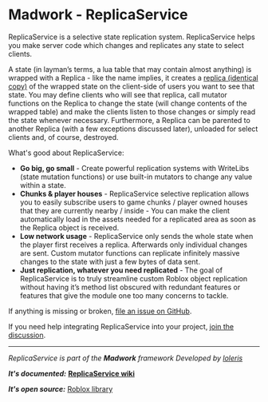 # Madwork - ReplicaService

ReplicaService is a selective state replication system. ReplicaService helps you make server code which changes and replicates any state to select clients.

A state (in layman’s terms, a lua table that may contain almost anything) is wrapped with a Replica - like the name implies, it creates a [replica (identical copy)](https://en.wikipedia.org/wiki/Replica) of the wrapped state on the client-side of users you want to see that state. You may define clients who will see that replica, call mutator functions on the Replica to change the state (will change contents of the wrapped table) and make the clients listen to those changes or simply read the state whenever necessary. Furthermore, a Replica can be parented to another Replica (with a few exceptions discussed later), unloaded for select clients and, of course, destroyed.

What's good about ReplicaService:

- **Go big, go small** - Create powerful replication systems with WriteLibs (state mutation functions) or use built-in mutators to change any value within a state.
- **Chunks & player houses** - ReplicaService selective replication allows you to easily subscribe users to game chunks / player owned houses that they are currently nearby / inside - You can make the client automatically load in the assets needed for a replicated area as soon as the Replica object is received.
- **Low network usage** - ReplicaService only sends the whole state when the player first receives a replica. Afterwards only individual changes are sent. Custom mutator functions can replicate infinitely massive changes to the state with just a few bytes of data sent.
- **Just replication, whatever you need replicated** - The goal of ReplicaService is to truly streamline custom Roblox object replication without having it’s method list obscured with redundant features or features that give the module one too many concerns to tackle.

If anything is missing or broken, [file an issue on GitHub](https://github.com/MadStudioRoblox/ReplicaService/issues).

If you need help integrating ReplicaService into your project, [join the discussion](https://devforum.roblox.com/t/replicate-your-states-with-replicaservice-networking-system/894736).

---
*ReplicaService is part of the **Madwork** framework*
*Developed by [loleris](https://twitter.com/LM_loleris)*

***It's documented:***
**[ReplicaService wiki](https://madstudioroblox.github.io/ReplicaService/)**

***It's open source:***
[Roblox library](https://www.roblox.com/library/6015318619/ReplicaService)